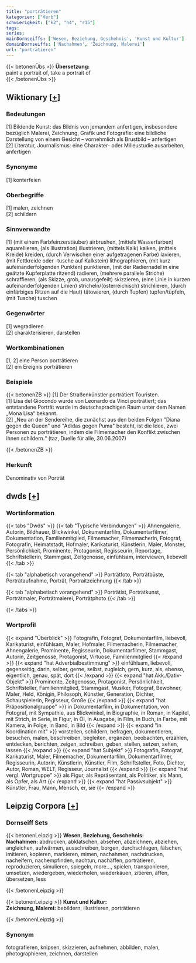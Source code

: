 ```yaml
---
title: "porträtieren"
kategorien: ["Verb"]
schwierigkeit: ["k2", "h4", "r15"]
tags:
series:
mainDornseiffs: ['Wesen, Beziehung, Geschehnis', 'Kunst und Kultur']
domainDornseiffs: ['Nachahmen', 'Zeichnung, Malerei']
url: "porträtieren"
---
```


{{< betonenÜbs >}}
**Übersetzung:**  
paint a portrait of, take a portrait of  
{{< /betonenÜbs >}}

## Wiktionary [[+](https://de.wiktionary.org/wiki/porträtieren)]

### Bedeutungen
[1] Bildende Kunst: das Bildnis von jemandem anfertigen, insbesondere bezüglich Malerei, Zeichnung, Grafik und Fotografie: eine bildliche Darstellung von einem Gesicht – vornehmlich als Brustbild – anfertigen  
[2] Literatur, Journalismus: eine Charakter- oder Milieustudie ausarbeiten, anfertigen  

### Synonyme
[1] konterfeien  

### Oberbegriffe
[1] malen, zeichnen  
[2] schildern  

### Sinnverwandte
[1] (mit einem Farbfeinzerstäuber) airbrushen, (mittels Wasserfarben) aquarellieren, (als Illustration) illustrieren, (mittels Kalk) kalken, (mittels Kreide) kreiden, (durch Verwischen einer aufgetragenen Farbe) lavieren, (mit Fettkreide oder -tusche auf Kalkstein) lithographieren, (mit kurz aufeinanderfolgenden Punkten) punktieren, (mit der Radiernadel in eine geätzte Kupferplatte ritzend) radieren, (mehrere parallele Striche) schraffieren, (als Skizze, grob, unausgefeilt) skizzieren, (eine Linie in kurzen aufeinanderfolgenden Linien) stricheln/(österreichisch) strichlieren, (durch einfärbiges Ritzen auf die Haut) tätowieren, (durch Tupfen) tupfen/tüpfeln, (mit Tusche) tuschen  

### Gegenwörter
[1] wegradieren  
[2] charakterisieren, darstellen  

### Wortkombinationen
[1, 2] eine Person porträtieren  
[2] ein Ereignis porträtieren  

### Beispiele
{{< betonenZB >}}
[1] Der Straßenkünstler porträtiert Touristen.  
[1] Lisa del Giocondo wurde von Leonardo da Vinci porträtiert; das entstandene Porträt wurde im deutschsprachigen Raum unter dem Namen „Mona Lisa“ bekannt.  
[2] „Neu an der Sendereihe, die zunächst aus den beiden Folgen "Diana gegen die Queen" und "Adidas gegen Puma" besteht, ist die Idee, zwei Personen zu porträtieren, indem die Filmemacher den Konflikt zwischen ihnen schildern.“ (taz, Duelle für alle, 30.06.2007)  

{{< /betonenZB >}}
### Herkunft
Denominativ von Porträt  



## dwds [[+](https://www.dwds.de/wb/porträtieren)]

### Wortinformation
{{< tabs "Dwds" >}}
{{< tab "Typische Verbindungen" >}}
Ahnengalerie, Autorin, Bildhauer, Blickwinkel, Dokumentarfilm, Dokumentarfilmer, Dokumentation, Familienmitglied, Filmemacher, Filmemacherin, Fotograf, Fotografin, Heimatstadt, Hofmaler, Karikaturist, Künstlerin, Maler, Monster, Persönlichkeit, Prominente, Protagonist, Regisseurin, Reportage, Schriftstellerin, Stammgast, Zeitgenosse, einfühlsam, interviewen, liebevoll
{{< /tab >}}

{{< tab "alphabetisch vorangehend" >}}
Porträtfoto, Porträtbüste, Porträtaufnahme, Porträt, Portraitzeichnung
{{< /tab >}}

{{< tab "alphabetisch vorangehend" >}}
Porträtist, Porträtkunst, Porträtmaler, Porträtmalerei, Porträtphoto
{{< /tab >}}

{{< /tabs >}}

### Wortprofil
{{< expand "Überblick" >}} Fotografin, Fotograf, Dokumentarfilm, liebevoll, Karikaturist, einfühlsam, Maler, Hofmaler, Filmemacherin, Filmemacher, Ahnengalerie, Prominente, Regisseurin, Dokumentarfilmer, Stammgast, Autorin, Zeitgenosse, Protagonist, Virtuose, Familienmitglied {{< /expand >}}
{{< expand "hat Adverbialbestimmung" >}} einfühlsam, liebevoll, gegenseitig, darin, selber, gerne, selbst, zugleich, gern, kurz, als, ebenso, eigentlich, genau, spät, dort {{< /expand >}}
{{< expand "hat Akk./Dativ-Objekt" >}} Prominente, Zeitgenosse, Protagonist, Persönlichkeit, Schriftsteller, Familienmitglied, Stammgast, Musiker, Fotograf, Bewohner, Maler, Held, Königin, Philosoph, Künstler, Generation, Dichter, Schauspielerin, Regisseur, Große {{< /expand >}}
{{< expand "hat Präpositionalgruppe" >}} in Dokumentarfilm, in Dokumentation, von Fotograf, mit Sympathie, aus Blickwinkel, in Biographie, in Roman, in Kapitel, mit Strich, in Serie, in Figur, in Öl, in Ausgabe, in Film, in Buch, in Farbe, mit Kamera, in Folge, in Band, in Bild {{< /expand >}}
{{< expand "in Koordination mit" >}} vorstellen, schildern, befragen, dokumentieren, besuchen, malen, beschreiben, begleiten, ergänzen, beobachten, erzählen, entdecken, berichten, zeigen, schreiben, geben, stellen, setzen, sehen, lassen {{< /expand >}}
{{< expand "hat Subjekt" >}} Fotografin, Fotograf, Karikaturist, Maler, Filmemacher, Dokumentarfilm, Dokumentarfilmer, Regisseurin, Autorin, Künstlerin, Künstler, Film, Schriftsteller, Foto, Dichter, Autor, Roman, WELT, Regisseur, Journalist {{< /expand >}}
{{< expand "hat vergl. Wortgruppe" >}} als Figur, als Repräsentant, als Politiker, als Mann, als Opfer, als Art {{< /expand >}}
{{< expand "hat Passivsubjekt" >}} Künstler, Frau, Mann, Mensch, er, sie {{< /expand >}}

## Leipzig Corpora [[+](https://corpora.uni-leipzig.de/en/res?word=porträtieren&corpusId=deu_newscrawl-public_2018)]

### Dornseiff Sets
{{< betonenLeipzig >}}
**Wesen, Beziehung, Geschehnis:**  
**Nachahmen:** abdrucken, abklatschen, absehen, abzeichnen, abziehen, angleichen, aufwärmen, ausschreiben, borgen, durchschlagen, fälschen, imitieren, kopieren, markieren, mimen, nachahmen, nachdrucken, nacheifern, nachempfinden, nachtun, nachäffen, porträtieren, reproduzieren, simulieren, spiegeln, more..., spielen, transponieren, umsetzen, wiedergeben, wiederholen, wiederkäuen, zitieren, äffen, übersetzen, less  

{{< /betonenLeipzig >}}


{{< betonenLeipzig >}}
**Kunst und Kultur:**  
**Zeichnung, Malerei:** bebildern, illustrieren, porträtieren  

{{< /betonenLeipzig >}}

### Synonym
fotografieren, knipsen, skizzieren, aufnehmen, abbilden, malen, photographieren, zeichnen, darstellen

